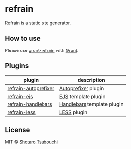 # refrain

Refrain is a static site generator.


## How to use

Please use [grunt-refrain](https://github.com/shootaroo/grunt-refrain) with [Grunt](http://gruntjs.com/).


## Plugins

|plugin|description|
|---|---|
|[refrain-autoprefixer](https://github.com/shootaroo/refrain-autoprefixer) | [Autoprefixer](https://github.com/postcss/autoprefixer) plugin |
|[refrain-ejs](https://github.com/shootaroo/refrain-ejs) | [EJS](https://github.com/mde/ejs) template plugin |
|[refrain-handlebars](https://github.com/shootaroo/refrain-handlebars) | [Handlebars](http://handlebarsjs.com/) template plugin |
|[refrain-less](https://github.com/shootaroo/refrain-less) | [LESS](http://lesscss.org/) plugin |


## License

MIT © [Shotaro Tsubouchi](https://github.com/shootaroo)
